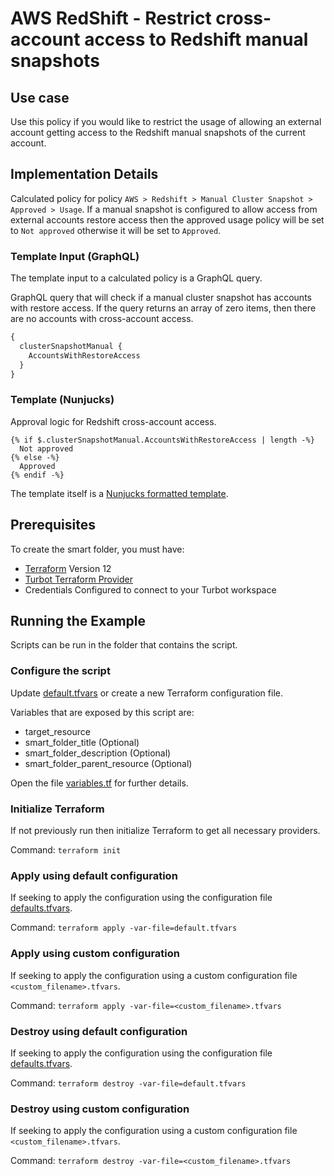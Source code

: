 # AWS RedShift - Restrict cross-account access to Redshift manual snapshots

## Use case

Use this policy if you would like to restrict the usage of allowing an external account getting access to the
Redshift manual snapshots of the current account.

## Implementation Details

Calculated policy for policy `AWS > Redshift > Manual Cluster Snapshot > Approved > Usage`.
If a manual snapshot is configured to allow access from external accounts restore access then the approved usage 
policy will be set to `Not approved` otherwise it will be set to `Approved`.

### Template Input (GraphQL)

The template input to a calculated policy is a GraphQL query.

GraphQL query that will check if a manual cluster snapshot has accounts with restore access.
If the query returns an array of zero items, then there are no accounts with cross-account access.

```graphql
{
  clusterSnapshotManual {
    AccountsWithRestoreAccess
  }
}
```

### Template (Nunjucks)

Approval logic for Redshift cross-account access.

```nunjucks
{% if $.clusterSnapshotManual.AccountsWithRestoreAccess | length -%}
  Not approved
{% else -%}
  Approved
{% endif -%}
```

The template itself is a [Nunjucks formatted template](https://mozilla.github.io/nunjucks/templating.html).

## Prerequisites

To create the smart folder, you must have:

- [Terraform](https://www.terraform.io) Version 12
- [Turbot Terraform Provider](https://turbot.com/v5/docs/reference/terraform)
- Credentials Configured to connect to your Turbot workspace

## Running the Example

Scripts can be run in the folder that contains the script.

### Configure the script

Update [default.tfvars](default.tfvars) or create a new Terraform configuration file.

Variables that are exposed by this script are:

- target_resource
- smart_folder_title (Optional)
- smart_folder_description (Optional)
- smart_folder_parent_resource (Optional)

Open the file [variables.tf](variables.tf) for further details.

### Initialize Terraform

If not previously run then initialize Terraform to get all necessary providers.

Command: `terraform init`

### Apply using default configuration

If seeking to apply the configuration using the configuration file [defaults.tfvars](defaults.tfvars).

Command: `terraform apply -var-file=default.tfvars`

### Apply using custom configuration

If seeking to apply the configuration using a custom configuration file `<custom_filename>.tfvars`.

Command: `terraform apply -var-file=<custom_filename>.tfvars`

### Destroy using default configuration

If seeking to apply the configuration using the configuration file [defaults.tfvars](defaults.tfvars).

Command: `terraform destroy -var-file=default.tfvars`

### Destroy using custom configuration

If seeking to apply the configuration using a custom configuration file `<custom_filename>.tfvars`.

Command: `terraform destroy -var-file=<custom_filename>.tfvars`
